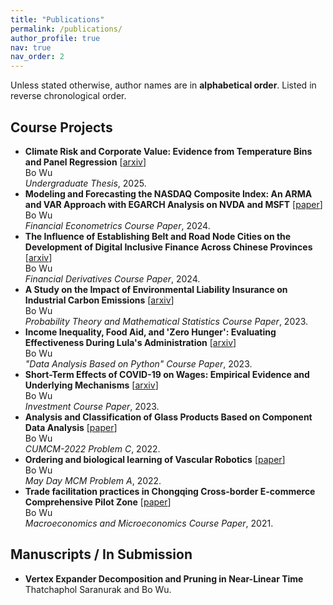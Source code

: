 ```yaml
---
title: "Publications"
permalink: /publications/
author_profile: true
nav: true
nav_order: 2
---
```


Unless stated otherwise, author names are in **alphabetical order**. Listed in reverse chronological order.

## Course Projects
- **Climate Risk and Corporate Value: Evidence from Temperature Bins and Panel Regression** \[[arxiv](https://arxiv.org/abs/2503.14233)\]<br>
  Bo Wu<br>
  *Undergraduate Thesis*, 2025.
- **Modeling and Forecasting the NASDAQ Composite Index: An ARMA and VAR Approach with EGARCH Analysis on NVDA and MSFT** \[[paper](/files/Econometrics.pdf)\]<br>
  Bo Wu<br>
  *Financial Econometrics Course Paper*, 2024.
- **The Influence of Establishing Belt and Road Node Cities on the Development of Digital Inclusive Finance Across Chinese Provinces** \[[arxiv](https://arxiv.org/abs/2504.15316)\]<br>
  Bo Wu<br>
  *Financial Derivatives Course Paper*, 2024.
- **A Study on the Impact of Environmental Liability Insurance on Industrial Carbon Emissions** \[[arxiv](https://arxiv.org/abs/2503.15445)\]<br>
  Bo Wu<br>
  *Probability Theory and Mathematical Statistics Course Paper*, 2023.
- **Income Inequality, Food Aid, and 'Zero Hunger': Evaluating Effectiveness During Lula's Administration** \[[arxiv](https://arxiv.org/abs/2503.16126)\]<br>
  Bo Wu<br>
  *"Data Analysis Based on Python" Course Paper*, 2023.
- **Short-Term Effects of COVID-19 on Wages: Empirical Evidence and Underlying Mechanisms** \[[arxiv](https://arxiv.org/abs/2504.10554)\]<br>
  Bo Wu<br>
  *Investment Course Paper*, 2023.
- **Analysis and Classification of Glass Products Based on Component Data Analysis** \[[paper](/files/glass.pdf)\]<br>
  Bo Wu<br>
  *CUMCM-2022 Problem C*, 2022.
- **Ordering and biological learning of Vascular Robotics** \[[paper](/files/Vascular.pdf)\]<br>
  Bo Wu<br>
  *May Day MCM Problem A*, 2022.
- **Trade facilitation practices in Chongqing Cross-border E-commerce Comprehensive Pilot Zone** \[[paper](/files/Chongqing.pdf)\]<br>
  Bo Wu<br>
  *Macroeconomics and Microeconomics Course Paper*, 2021.

## Manuscripts / In Submission

- **Vertex Expander Decomposition and Pruning in Near-Linear Time**<br>
  Thatchaphol Saranurak and Bo Wu.
